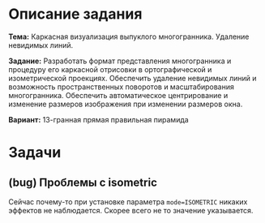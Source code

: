 # Описание задания

**Тема:** Каркасная визуализация выпуклого многогранника. Удаление невидимых линий.

**Задание:** Разработать формат представления многогранника и процедуру его каркасной отрисовки в ортографической и
изометрической проекциях. Обеспечить удаление невидимых линий и возможность пространственных поворотов и
масштабирования многогранника. Обеспечить автоматическое центрирование и изменение размеров изображения при
изменении размеров окна.

**Вариант:** 13-гранная прямая правильная пирамида

# Задачи

## (bug) Проблемы с isometric

Сейчас почему-то при установке параметра `mode=ISOMETRIC` никаких эффектов не наблюдается. Скорее всего не то
значение указывается.
